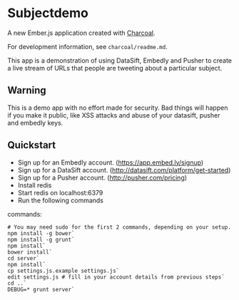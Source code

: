 # Subjectdemo

A new Ember.js application created with [Charcoal](https://github.com/thomasboyt/charcoal).

For development information, see `charcoal/readme.md`.

This app is a demonstration of using DataSift, Embedly and Pusher to create a
live stream of URLs that people are tweeting about a particular subject.

## Warning

This is a demo app with no effort made for security. Bad things will happen if you make it public, like XSS attacks and abuse of your datasift, pusher and embedly keys.

## Quickstart

  * Sign up for an Embedly account. (https://app.embed.ly/signup)
  * Sign up for a DataSift account. (http://datasift.com/platform/get-started)
  * Sign up for a Pusher account. (http://pusher.com/pricing)
  * Install redis
  * Start redis on localhost:6379
  * Run the following commands

commands:

    # You may need sudo for the first 2 commands, depending on your setup.
    npm install -g bower`
    npm install -g grunt`
    npm install`
    bower install`
    cd server`
    npm install`
    cp settings.js.example settings.js`
    edit settings.js # fill in your account details from previous steps`
    cd ..`
    DEBUG=* grunt server`
